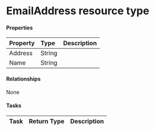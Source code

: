 # EmailAddress resource type



#### Properties
| Property	   | Type	|Description|
|:---------------|:--------|:----------|
|Address|String||
|Name|String||

#### Relationships
None


#### Tasks

| Task		   | Return Type	|Description|
|:---------------|:--------|:----------|
